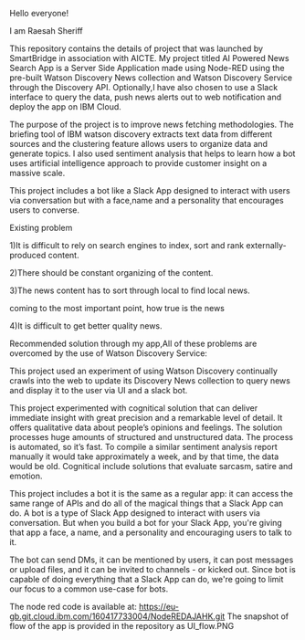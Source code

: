 Hello everyone!


I am Raesah Sheriff


This repository contains the details of project that was launched by SmartBridge in association with AICTE.
My project titled AI Powered News Search App is a Server Side Application made using Node-RED using the pre-built Watson Discovery News collection and Watson Discovery Service through the Discovery API. Optionally,I have also chosen to use a Slack interface to query the data, push news alerts out to web notification and deploy the app on IBM Cloud.

The purpose of the project is to improve news fetching methodologies. The briefing tool of IBM watson discovery extracts text data from different sources and the clustering feature allows users to organize data and generate topics. I also used sentiment analysis that helps to learn how a bot uses artificial intelligence approach to provide customer insight on a massive scale.

This project includes a bot like a Slack App designed to interact with users via conversation but with a face,name and a personality that encourages users to converse.

Existing problem

1)It is difficult to rely on search engines to index, sort and rank externally-produced content.

2)There should be constant organizing of the content.

3)The news content has to sort through local to find local news. 
 
coming to the most important point, how true is the news

4)It is difficult to get better quality news.

Recommended solution through my app,All of these problems are overcomed by the use of Watson Discovery Service:

This project used an experiment of using Watson Discovery continually crawls into the web to update its Discovery News collection to query news and display it to the user via UI and a slack bot. 

This project experimented with cognitical solution that can deliver immediate insight with great precision and a remarkable level of detail. It offers qualitative data about people’s opinions and feelings. The solution processes huge amounts of structured and unstructured data. The process is automated, so it’s fast. To compile a similar sentiment analysis report manually it would take approximately a week, and by that time, the data would be old. Cognitical include solutions that evaluate sarcasm, satire and emotion.

This project includes a bot it is the same as a regular app: it can access the same range of APIs and do all of the magical things that a Slack App can do. A bot is a type of Slack App designed to interact with users via conversation. But when you build a bot for your Slack App, you're giving that app a face, a name, and a personality and encouraging users to talk to it.

The bot can send DMs, it can be mentioned by users, it can post messages or upload files, and it can be invited to channels - or kicked out. Since bot is capable of doing everything that a Slack App can do, we're going to limit our focus to a common use-case for bots.


The node red code is available at:
https://eu-gb.git.cloud.ibm.com/160417733004/NodeREDAJAHK.git
The snapshot of flow of the app is provided in the repository as UI_flow.PNG


